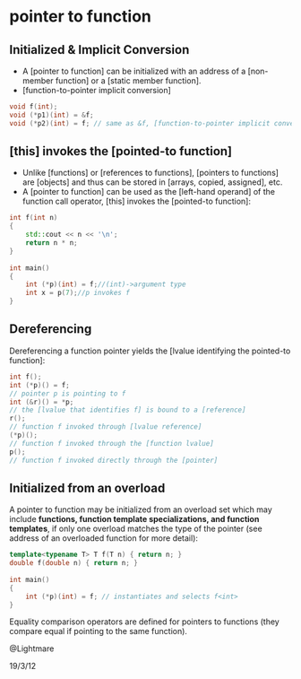 # pointer to function
## Initialized & Implicit Conversion
- A [pointer to function] can be initialized with an address of a [non-member function] or a [static member function].  
- [function-to-pointer implicit conversion]
```cpp 
void f(int);
void (*p1)(int) = &f;
void (*p2)(int) = f; // same as &f, [function-to-pointer implicit conversion]
```
## [this] invokes the [pointed-to function]
- Unlike [functions] or [references to functions], [pointers to functions] are [objects] and thus can be stored in [arrays, copied, assigned], etc.
- A [pointer to function] can be used as the [left-hand operand] of the function call operator, [this] invokes the [pointed-to function]:
```cpp
int f(int n)
{
    std::cout << n << '\n';
    return n * n;
}
 
int main()
{
    int (*p)(int) = f;//(int)->argument type
    int x = p(7);//p invokes f
}
```
## Dereferencing
Dereferencing a function pointer yields the [lvalue identifying the pointed-to function]:
```cpp
int f();
int (*p)() = f;  
// pointer p is pointing to f
int (&r)() = *p; 
// the [lvalue that identifies f] is bound to a [reference]
r();             
// function f invoked through [lvalue reference]
(*p)();          
// function f invoked through the [function lvalue]
p();             
// function f invoked directly through the [pointer]
```
## Initialized from an overload
A pointer to function may be initialized from an overload set which may include **functions, function template specializations, and function templates**, if only one overload matches the type of the pointer (see address of an overloaded function for more detail):
```cpp
template<typename T> T f(T n) { return n; }
double f(double n) { return n; }
 
int main()
{
    int (*p)(int) = f; // instantiates and selects f<int>
}
```
Equality comparison operators are defined for pointers to functions (they compare equal if pointing to the same function). 



@Lightmare

19/3/12